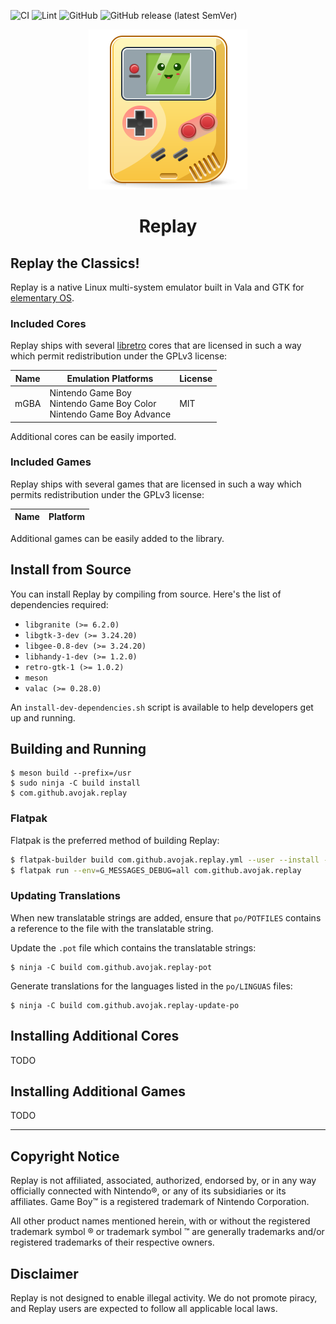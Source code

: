 ![CI](https://github.com/avojak/replay/workflows/CI/badge.svg)
![Lint](https://github.com/avojak/replay/workflows/Lint/badge.svg)
![GitHub](https://img.shields.io/github/license/avojak/replay.svg?color=blue)
![GitHub release (latest SemVer)](https://img.shields.io/github/v/release/avojak/replay?sort=semver)

<p align="center">
  <img src="data/assets/replay.svg" alt="Icon" />
</p>
<h1 align="center">Replay</h1>
<!-- <p align="center">
  <a href="https://appcenter.elementary.io/com.github.avojak.replay"><img src="https://appcenter.elementary.io/badge.svg" alt="Get it on AppCenter" /></a>
</p> -->

## Replay the Classics!

Replay is a native Linux multi-system emulator built in Vala and GTK for [elementary OS](https://elementary.io).

### Included Cores

Replay ships with several [libretro](https://www.libretro.com) cores that are licensed in such a way which permit redistribution under the GPLv3 license:

| Name | Emulation Platforms | License |
| ---- | ------------------ | ------- |
| mGBA | Nintendo Game Boy<br>Nintendo Game Boy Color<br>Nintendo Game Boy Advance | MIT |

Additional cores can be easily imported.

### Included Games

Replay ships with several games that are licensed in such a way which permits redistribution under the GPLv3 license:

| Name | Platform |
| ---- | -------- |

Additional games can be easily added to the library.

## Install from Source

You can install Replay by compiling from source. Here's the list of
dependencies required:

- `libgranite (>= 6.2.0)`
- `libgtk-3-dev (>= 3.24.20)`
- `libgee-0.8-dev (>= 3.24.20)`
- `libhandy-1-dev (>= 1.2.0)`
- `retro-gtk-1 (>= 1.0.2)`
- `meson`
- `valac (>= 0.28.0)`

An `install-dev-dependencies.sh` script is available to help developers get up and running.

## Building and Running

```
$ meson build --prefix=/usr
$ sudo ninja -C build install
$ com.github.avojak.replay
```

### Flatpak

Flatpak is the preferred method of building Replay:

```bash
$ flatpak-builder build com.github.avojak.replay.yml --user --install --force-clean
$ flatpak run --env=G_MESSAGES_DEBUG=all com.github.avojak.replay
```

### Updating Translations

When new translatable strings are added, ensure that `po/POTFILES` contains a
reference to the file with the translatable string.

Update the `.pot` file which contains the translatable strings:

```
$ ninja -C build com.github.avojak.replay-pot
```

Generate translations for the languages listed in the `po/LINGUAS` files:

```
$ ninja -C build com.github.avojak.replay-update-po
```

## Installing Additional Cores

TODO

## Installing Additional Games

TODO

---

## Copyright Notice

Replay is not affiliated, associated, authorized, endorsed by, or in any way officially connected with Nintendo&reg;, or any of its subsidiaries or its affiliates. Game Boy&trade; is a registered trademark of Nintendo Corporation.

All other product names mentioned herein, with or without the registered trademark symbol &reg; or trademark symbol &trade; are generally trademarks and/or registered trademarks of their respective owners.

## Disclaimer

Replay is not designed to enable illegal activity. We do not promote piracy, and Replay users are expected to follow all applicable local laws.